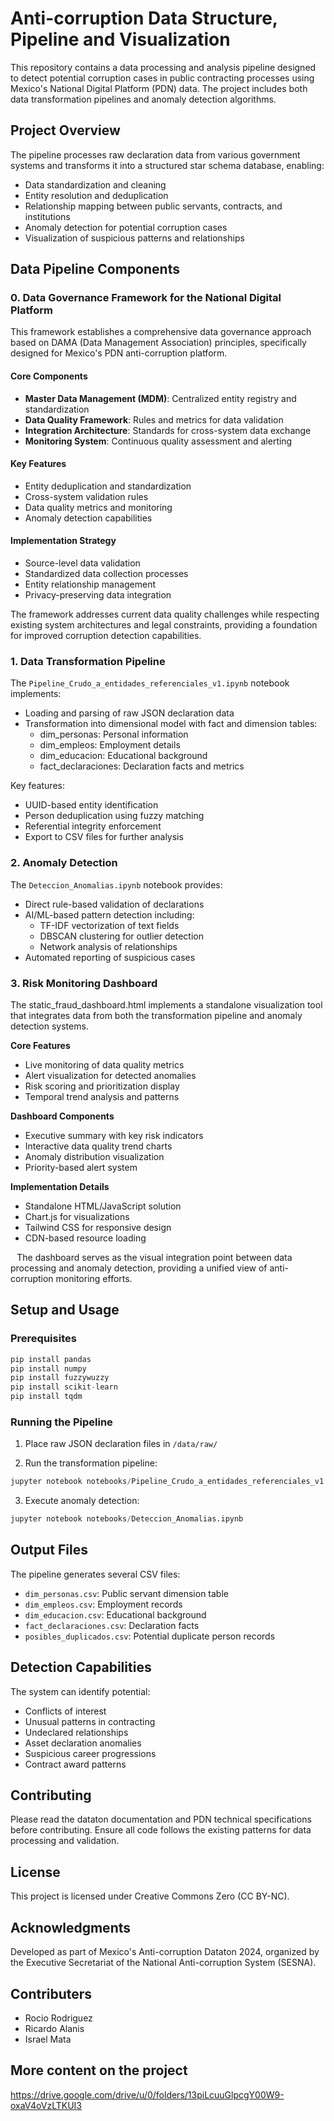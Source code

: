 # Anti-corruption Data Structure, Pipeline and Visualization

This repository contains a data processing and analysis pipeline designed to detect potential corruption cases in public contracting processes using Mexico's National Digital Platform (PDN) data. The project includes both data transformation pipelines and anomaly detection algorithms.

## Project Overview

The pipeline processes raw declaration data from various government systems and transforms it into a structured star schema database, enabling:

- Data standardization and cleaning
- Entity resolution and deduplication
- Relationship mapping between public servants, contracts, and institutions  
- Anomaly detection for potential corruption cases
- Visualization of suspicious patterns and relationships

## Data Pipeline Components

### 0. Data Governance Framework for the National Digital Platform

This framework establishes a comprehensive data governance approach based on DAMA (Data Management Association) principles, specifically designed for Mexico's PDN anti-corruption platform.

#### Core Components
* **Master Data Management (MDM)**: Centralized entity registry and standardization
* **Data Quality Framework**: Rules and metrics for data validation
* **Integration Architecture**: Standards for cross-system data exchange
* **Monitoring System**: Continuous quality assessment and alerting

#### Key Features
* Entity deduplication and standardization
* Cross-system validation rules
* Data quality metrics and monitoring
* Anomaly detection capabilities

#### Implementation Strategy
* Source-level data validation
* Standardized data collection processes
* Entity relationship management
* Privacy-preserving data integration

The framework addresses current data quality challenges while respecting existing system architectures and legal constraints, providing a foundation for improved corruption detection capabilities.

### 1. Data Transformation Pipeline 

The `Pipeline_Crudo_a_entidades_referenciales_v1.ipynb` notebook implements:

- Loading and parsing of raw JSON declaration data
- Transformation into dimensional model with fact and dimension tables:
  - dim_personas: Personal information
  - dim_empleos: Employment details
  - dim_educacion: Educational background
  - fact_declaraciones: Declaration facts and metrics

Key features:
- UUID-based entity identification
- Person deduplication using fuzzy matching
- Referential integrity enforcement
- Export to CSV files for further analysis

### 2. Anomaly Detection

The `Deteccion_Anomalias.ipynb` notebook provides:

- Direct rule-based validation of declarations
- AI/ML-based pattern detection including:
  - TF-IDF vectorization of text fields
  - DBSCAN clustering for outlier detection
  - Network analysis of relationships
- Automated reporting of suspicious cases

### 3. Risk Monitoring Dashboard

The static_fraud_dashboard.html implements a standalone visualization tool that integrates data from both the transformation pipeline and anomaly detection systems.

**Core Features**
* Live monitoring of data quality metrics
* Alert visualization for detected anomalies
* Risk scoring and prioritization display
* Temporal trend analysis and patterns

**Dashboard Components**
* Executive summary with key risk indicators
* Interactive data quality trend charts
* Anomaly distribution visualization
* Priority-based alert system

**Implementation Details**
* Standalone HTML/JavaScript solution
* Chart.js for visualizations
* Tailwind CSS for responsive design
* CDN-based resource loading

⠀The dashboard serves as the visual integration point between data processing and anomaly detection, providing a unified view of anti-corruption monitoring efforts.

## Setup and Usage

### Prerequisites

```python
pip install pandas
pip install numpy 
pip install fuzzywuzzy
pip install scikit-learn
pip install tqdm
```

### Running the Pipeline

1. Place raw JSON declaration files in `/data/raw/`

2. Run the transformation pipeline:
```python
jupyter notebook notebooks/Pipeline_Crudo_a_entidades_referenciales_v1.ipynb
```

3. Execute anomaly detection:
```python
jupyter notebook notebooks/Deteccion_Anomalias.ipynb
```

## Output Files

The pipeline generates several CSV files:
- `dim_personas.csv`: Public servant dimension table
- `dim_empleos.csv`: Employment records
- `dim_educacion.csv`: Educational background
- `fact_declaraciones.csv`: Declaration facts
- `posibles_duplicados.csv`: Potential duplicate person records

## Detection Capabilities

The system can identify potential:
- Conflicts of interest
- Unusual patterns in contracting
- Undeclared relationships
- Asset declaration anomalies
- Suspicious career progressions
- Contract award patterns

## Contributing

Please read the dataton documentation and PDN technical specifications before contributing. Ensure all code follows the existing patterns for data processing and validation.

## License

This project is licensed under Creative Commons Zero (CC BY-NC).

## Acknowledgments

Developed as part of Mexico's Anti-corruption Dataton 2024, organized by the Executive Secretariat of the National Anti-corruption System (SESNA).

## Contributers

* Rocio Rodriguez
* Ricardo Alanis
* Israel Mata

## More content on the project

https://drive.google.com/drive/u/0/folders/13piLcuuGlpcgY00W9-oxaV4oVzLTKUI3


